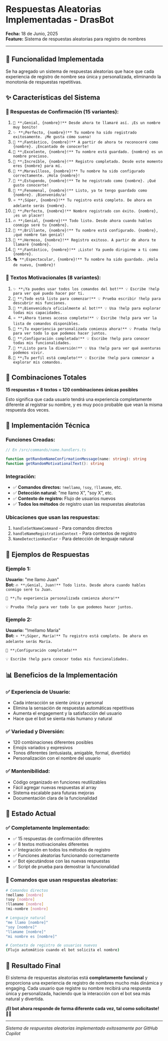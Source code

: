 # Respuestas Aleatorias Implementadas - DrasBot

**Fecha:** 18 de Junio, 2025  
**Feature:** Sistema de respuestas aleatorias para registro de nombres

---

## 🎲 Funcionalidad Implementada

Se ha agregado un sistema de respuestas aleatorias que hace que cada experiencia de registro de nombre sea única y personalizada, eliminando la monotonía de respuestas repetitivas.

## ✨ Características del Sistema

### **📝 Respuestas de Confirmación (15 variantes):**
1. `🎉 **¡Genial, {nombre}!** Desde ahora te llamaré así. ¡Es un nombre muy bonito!`
2. `✨ **¡Perfecto, {nombre}!** Tu nombre ha sido registrado exitosamente. ¡Me gusta cómo suena!`
3. `🌟 **¡Fantástico, {nombre}!** A partir de ahora te reconoceré como {nombre}. ¡Encantado de conocerte!`
4. `🎊 **¡Excelente, {nombre}!** Tu nombre está guardado. {nombre} es un nombre precioso.`
5. `🚀 **¡Increíble, {nombre}!** Registro completado. Desde este momento eres {nombre} para mí.`
6. `💫 **¡Maravilloso, {nombre}!** Tu nombre ha sido configurado correctamente. ¡Hola {nombre}!`
7. `🎈 **¡Estupendo, {nombre}!** Te he registrado como {nombre}. ¡Qué gusto conocerte!`
8. `🌈 **¡Fenomenal, {nombre}!** Listo, ya te tengo guardado como {nombre}. ¡Bienvenido/a!`
9. `⭐ **¡Súper, {nombre}!** Tu registro está completo. De ahora en adelante serás {nombre}.`
10. `🎯 **¡Perfecto, {nombre}!** Nombre registrado con éxito. {nombre}, ¡es un placer!`
11. `🔥 **¡Genial, {nombre}!** Todo listo. Desde ahora cuando hables conmigo seré tu {nombre}.`
12. `💎 **¡Brillante, {nombre}!** Tu nombre está configurado. {nombre}, ¡qué nombre tan genial!`
13. `🌺 **¡Hermoso, {nombre}!** Registro exitoso. A partir de ahora te llamaré {nombre}.`
14. `🎪 **¡Fantástico, {nombre}!** ¡Listo! Ya puedo dirigirme a ti como {nombre}.`
15. `🎭 **¡Espectacular, {nombre}!** Tu nombre ha sido guardado. ¡Hola de nuevo, {nombre}!`

### **💫 Textos Motivacionales (8 variantes):**
1. `✨ **¡Ya puedes usar todos los comandos del bot!** 💡 Escribe !help para ver qué puedo hacer por ti.`
2. `🚀 **¡Todo está listo para comenzar!** 💡 Prueba escribir !help para descubrir mis funciones.`
3. `🎊 **¡Bienvenido/a oficialmente al bot!** 💡 Usa !help para explorar todas mis capacidades.`
4. `⭐ **¡Ahora tienes acceso completo!** 💡 Escribe !help para ver la lista de comandos disponibles.`
5. `🌟 **¡Tu experiencia personalizada comienza ahora!** 💡 Prueba !help para ver todo lo que podemos hacer juntos.`
6. `🎯 **¡Configuración completada!** 💡 Escribe !help para conocer todas mis funcionalidades.`
7. `🎈 **¡Listo para la diversión!** 💡 Usa !help para ver qué aventuras podemos vivir.`
8. `💫 **¡Tu perfil está completo!** 💡 Escribe !help para comenzar a explorar mis comandos.`

## 🎯 Combinaciones Totales

**15 respuestas × 8 textos = 120 combinaciones únicas posibles**

Esto significa que cada usuario tendrá una experiencia completamente diferente al registrar su nombre, y es muy poco probable que vean la misma respuesta dos veces.

## 🔧 Implementación Técnica

### **Funciones Creadas:**
```typescript
// En /src/commands/name.handlers.ts

function getRandomNameConfirmationMessage(name: string): string
function getRandomMotivationalText(): string
```

### **Integración:**
- ✅ **Comandos directos:** `!mellamo`, `!soy`, `!llamame`, etc.
- ✅ **Detección natural:** "me llamo X", "soy X", etc.
- ✅ **Contexto de registro:** Flujo de usuarios nuevos
- ✅ **Todos los métodos** de registro usan las respuestas aleatorias

### **Ubicaciones que usan las respuestas:**
1. `handleSetNameCommand` - Para comandos directos
2. `handleNameRegistrationContext` - Para contextos de registro
3. `NameDetectionHandler` - Para detección de lenguaje natural

## 🧪 Ejemplos de Respuestas

### **Ejemplo 1:**
**Usuario:** "me llamo Juan"  
**Bot:** `🔥 **¡Genial, Juan!** Todo listo. Desde ahora cuando hables conmigo seré tu Juan.`

`🌟 **¡Tu experiencia personalizada comienza ahora!**`

`💡 Prueba !help para ver todo lo que podemos hacer juntos.`

### **Ejemplo 2:**
**Usuario:** "!mellamo María"  
**Bot:** `⭐ **¡Súper, María!** Tu registro está completo. De ahora en adelante serás María.`

`🎯 **¡Configuración completada!**`

`💡 Escribe !help para conocer todas mis funcionalidades.`

## 📊 Beneficios de la Implementación

### **✅ Experiencia de Usuario:**
- Cada interacción se siente única y personal
- Elimina la sensación de respuestas automáticas repetitivas
- Aumenta el engagement y la satisfacción del usuario
- Hace que el bot se sienta más humano y natural

### **✅ Variedad y Diversión:**
- 120 combinaciones diferentes posibles
- Emojis variados y expresivos
- Tonos diferentes (entusiasta, amigable, formal, divertido)
- Personalización con el nombre del usuario

### **✅ Mantenibilidad:**
- Código organizado en funciones reutilizables
- Fácil agregar nuevas respuestas al array
- Sistema escalable para futuras mejoras
- Documentación clara de la funcionalidad

## 🚀 Estado Actual

### **✅ Completamente Implementado:**
- ✅ 15 respuestas de confirmación diferentes
- ✅ 8 textos motivacionales diferentes  
- ✅ Integración en todos los métodos de registro
- ✅ Funciones aleatorias funcionando correctamente
- ✅ Bot ejecutándose con las nuevas respuestas
- ✅ Script de prueba para demostrar la funcionalidad

### **🎯 Comandos que usan respuestas aleatorias:**
```bash
# Comandos directos
!mellamo [nombre]
!soy [nombre]  
!llamame [nombre]
!mi-nombre [nombre]

# Lenguaje natural
"me llamo [nombre]"
"soy [nombre]"
"llamame [nombre]" 
"mi nombre es [nombre]"

# Contexto de registro de usuarios nuevos
(Flujo automático cuando el bot solicita el nombre)
```

## 🎉 Resultado Final

El sistema de respuestas aleatorias está **completamente funcional** y proporciona una experiencia de registro de nombres mucho más dinámica y engaging. Cada usuario que registre su nombre recibirá una respuesta única y personalizada, haciendo que la interacción con el bot sea más natural y divertida.

**¡El bot ahora responde de forma diferente cada vez, tal como solicitaste!** 🎲✨

---

*Sistema de respuestas aleatorias implementado exitosamente por GitHub Copilot*
